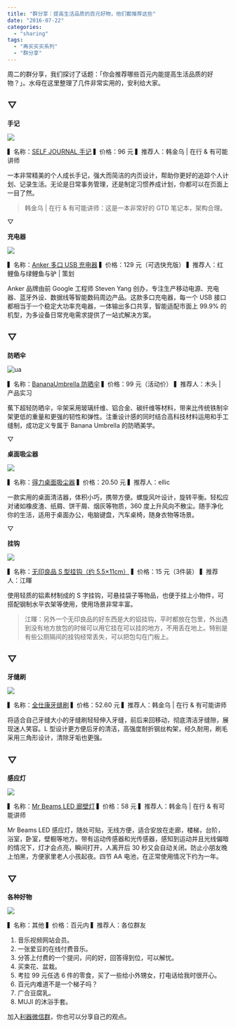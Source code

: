 ```yaml
---
title: "群分享｜提高生活品质的百元好物，他们都推荐这些"
date: "2016-07-22"
categories: 
  - "sharing"
tags: 
  - "再买买买系列"
  - "群分享"
---
```


周二的群分享，我们探讨了话题：「你会推荐哪些百元内能提高生活品质的好物？」。水母在这里整理了几件非常实用的，安利给大家。

## ▽

**手记**

![](/images/78197.jpg)

▍名称：[SELF JOURNAL 手记](https://item.taobao.com/item.htm?spm=a230r.1.14.7.Nwq6E6&id=526591160774&ns=1&abbucket=17#detail) ▍价格：96 元 ▍推荐人：韩金乌 | 在行 & 有可能讲师

一本非常精美的个人成长手记，强大而简洁的内页设计，帮助你更好的追踪个人计划、记录生活。无论是日常事务管理，还是制定习惯养成计划，你都可以在页面上一目了然。

> 韩金乌 | 在行 & 有可能讲师：这是一本非常好的 GTD 笔记本，架构合理。

▽

**充电器**

![](/images/04688.png)

▍名称：[Anker 多口 USB 充电器](https://detail.tmall.com/item.htm?spm=a1z10.4-b.w10337534-14637034520.4.Mkix2R&id=521460903815&skuId=3106924440002) ▍价格：129 元（可选快充版） ▍推荐人：红鲤鱼与绿鲤鱼与驴 | 策划

Anker 品牌由前 Google 工程师 Steven Yang 创办，专注生产移动电源、充电器、蓝牙外设、数据线等智能数码周边产品。这款多口充电器，每一个 USB 接口都相当于一个稳定大功率充电器，一体输出多口共享，智能适配市面上 99.9% 的机型，为多设备日常充电需求提供了一站式解决方案。

## ▽

**防晒伞**

![ua](/images/02510.png)

▍名称：[BananaUmbrella 防晒伞](https://kikiboutique.taobao.com/category-743596576.htm?spm=a1z10.3781-c.w5002-13236468769.4.8JdeCL&search=y&catName=BananaUmbrella) ▍价格：99 元（活动价） ▍推荐人：木头 | 产品实习

蕉下超轻防晒伞，伞架采用玻璃纤维、铝合金、碳纤维等材料，带来比传统铁制伞架更低的重量和更强的韧性和弹性。注重设计感的同时结合高科技材料运用和手工缝制，成功定义专属于 Banana Umbrella 的防晒美学。

▽

**桌面吸尘器**

![](/images/74075.png)

▍名称：[得力桌面吸尘器](https://item.taobao.com/item.htm?spm=a230r.1.14.20.LypYs9&id=531519095844&ns=1&abbucket=17#detail) ▍价格：20.50 元 ▍推荐人：ellic

一款实用的桌面清洁器，体积小巧，携带方便。螺旋风叶设计，旋转平衡。轻松应对诸如橡皮渣、纸屑、饼干屑、烟灰等物质，360 度上升风向不散尘。随手净化你的生活，适用于桌面办公，电脑键盘，汽车桌椅，随身衣物等场景。

▽

**挂钩**

![](/images/87036.jpg)

▍名称：[无印良品 S 型挂钩（约 5.5×11cm）](https://www.muji.com.cn/cn/store/goods/4548076243816#thumbnailSelect) ▍价格：15 元（3件装） ▍推荐人：江暉

使用轻质的铝素材制成的 S 字挂钩，可悬挂袋子等物品，也便于挂上小物件，可搭配钢制水平衣架等使用，使用场景非常丰富。

> 江暉：另外一个无印良品的好东西是大的铝挂钩，平时都放在包里，外出遇到没有地方放包的时候可以用它挂在可以挂的地方，不用丢在地上。特别是有些公厕隔间的挂钩经常丢失，可以把包勾在门板上。

## ▽

**牙缝刷**

![](/images/74267-1180x1024.jpg)

▍名称：[全仕康牙缝刷](https://detail.tmall.com/item.htm?spm=a230r.1.14.1.gbrg6T&id=521997043662&cm_id=140105335569ed55e27b&abbucket=17) ▍价格：52.60 元 ▍推荐人：韩金乌 | 在行 & 有可能讲师

将适合自己牙缝大小的牙缝刷轻轻伸入牙缝，前后来回移动，彻底清洁牙缝隙，展现迷人笑容。L 型设计更方便后牙的清洁，高强度耐折钢丝构架，经久耐用，刷毛采用三角形设计，清除牙垢也更强。

## ▽

**感应灯**

![](/images/08449.png)

▍名称：[Mr Beams LED 廊壁灯](https://item.taobao.com/item.htm?ut_sk=1.VgTfu8P4T5EDAEBmGgK/2W3P_21380790_1468937070831.Copy.1&id=38284829364&sourceType=item&price=58&origin_price=95-195&suid=BD6BEAB8-EFC0-4A92-8527-5B95DBD10811&un=36ddfeb79167502b8a195baaa22d8f6a&share_crt_v=1&cpp=1&spm=a313p.22.1yi.6175271967&short_name=h.Z8JRjp&cv=AAGpxujF&sm=343b18&app=chrome) ▍价格：58 元 ▍推荐人：韩金乌 | 在行 & 有可能讲师

Mr Beams LED 感应灯，随处可贴，无线方便，适合安放在走廊，楼梯，台阶，浴室，卧室，壁橱等地方。带有运动传感器和光传感器，感知到运动并且光线偏暗的情况下，灯才会点亮，瞬间打开，人离开后 30 秒又会自动关闭。防止小朋友晚上怕黑，方便家里老人小孩起夜。四节 AA 电池，在正常使用情况下约为一年。

## ▽

**各种好物**

![](/images/07544-1534x1024.jpg)

▍名称：其他 ▍价格：百元内 ▍推荐人：各位群友

1. 音乐视频网站会员。
2. 一张爱豆的在线付费音乐。
3. 分答上付费的一个提问，问的好，回答得到位，可以解忧。
4. 买束花、盆栽。
5. 考拉 99 元任选 6 件的零食，买了一些给小外甥女，打电话给我时很开心。
6. 百元内难道不是一个梯子吗？
7. 广合豆腐乳。
8. MUJI 的沐浴手套。

加入[利器微信群](https://liqi.io/groupchat/)，你也可以分享自己的观点。
